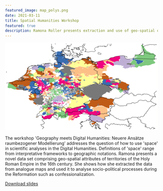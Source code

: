 ```yaml
---
featured_image: map_polys.png
date: 2021-03-11
title: Spatial Humanities Workshop
featured: true
description: Ramona Roller presents extraction and use of geo-spatial data on territories of the Holy Roman Empire.
---
```


![map](map_polys.png)


The workshop 'Geography meets Digital Humanities: Neuere Ansätze raumbezogener Modellierung' addresses the question of how to use 'space' in scientific analyses in the Digital Humanities. Definitions of 'space' range from interpretative frameworks to geographic notations. Ramona presents a novel data set comprising geo-spatial attributes of territories of the Holy Roman Empire in the 16th century. She shows how she extracted the data from analogue maps and used it to analyse socio-political processes during the Reformation such as confessionalization.


<a href="2020-03-12_spathums.pdf">Download slides</a>
